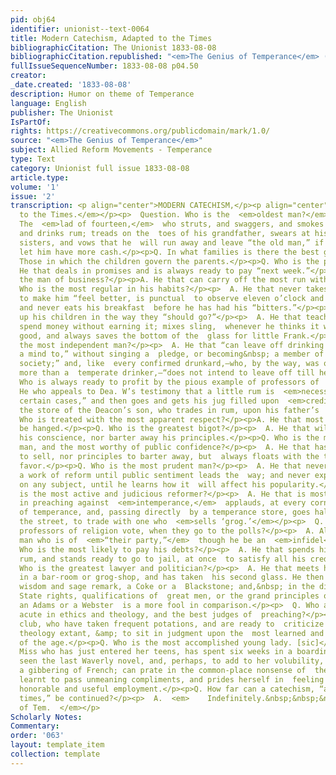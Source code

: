 ```yaml
---
pid: obj64
identifier: unionist--text-0064
title: Modern Catechism, Adapted to the Times
bibliographicCitation: The Unionist 1833-08-08
bibliographicCitation.republished: "<em>The Genius of Temperance</em> (not yet researched)"
fullIssueSequenceNumber: 1833-08-08 p04.50
creator: 
_date.created: '1833-08-08'
description: Humor on theme of Temperance
language: English
publisher: The Unionist
IsPartOf: 
rights: https://creativecommons.org/publicdomain/mark/1.0/
source: "<em>The Genius of Temperance</em>"
subject: Allied Reform Movements - Temperance
type: Text
category: Unionist full issue 1833-08-08
article.type: 
volume: '1'
issue: '2'
transcription: <p align="center">MODERN CATECHISM,</p><p align="center"><em>Adapted
  to the Times.</em></p><p>  Question. Who is the  <em>oldest man?</em></p><p>  Answer.
  The  <em>lad of fourteen,</em>  who struts, and swaggers, and smokes his cigar,
  and drinks rum; treads on the  toes of his grandfather, swears at his mother and
  sisters, and vows that he  will run away and leave “the old man,” if he will not
  let him have more cash.</p><p>Q. In what families is there the best government?</p><p>A.
  Those in which the children govern the parents.</p><p>Q. Who is the promptest pay-master?</p><p>A.
  He that deals in promises and is always ready to pay “next week.”</p><p>Q. Who is
  the man of business?</p><p>A. He that can carry off the most run without staggering.</p><p>Q.
  Who is the most regular in his habits?</p><p>  A. He that never takes spirits, except
  to make him “feel better, is punctual  to observe eleven o’clock and four o’clock,
  and never eats his breakfast  before he has had his “bitters.”</p><p>Q. Who brings
  up his children in the way they “should go?”</p><p>  A. He that teaches them to
  spend money without earning it; mixes sling,  whenever he thinks it will do him
  good, and always saves the bottom of the  glass for little Frank.</p><p>Q. Who is
  the most independent man?</p><p>  A. He that “can leave off drinking when he has
  a mind to,” without singing a  pledge, or becoming&nbsp; a member of “the cold water
  society;” and, like  every confirmed drunkard,—who, by the way, was once nothing
  more than a  temperate drinker,—“does not intend to leave off till he gets ready.”</p><p>  Q.
  Who is always ready to profit by the pious example of professors of  religion?</p><p>  A.
  He who appeals to Dea. W’s testimony that a little rum is  <em>necessary</em>  “in
  certain cases,” and then goes and gets his jug filled upon  <em>credit,</em>  at
  the store of the Deacon’s son, who trades in rum, upon his father’s  capital.</p><p>Q.
  Who is treated with the most apparent respect?</p><p>A. He that most deserves to
  be hanged.</p><p>Q. Who is the greatest bigot?</p><p>  A. He that will neither sell
  his conscience, nor barter away his principles.</p><p>Q. Who is the most liberal
  man, and the most worthy of public confidence?</p><p>  A. He that has neither conscience
  to sell, nor principles to barter away, but  always floats with the tide of popular
  favor.</p><p>Q. Who is the most prudent man?</p><p>  A. He that never engages in
  a work of reform until public sentiment leads the  way; and never expresses an opinion,
  on any subject, until he learns how it  will affect his popularity.</p><p>Q. Who
  is the most active and judicious reformer?</p><p>  A. He that is most vociferous
  in preaching against  <em>intemperance,</em>  applauds, at every corner, the progress
  of temperance, and, passing directly  by a temperance store, goes half a mile down
  the street, to trade with one who  <em>sells ‘grog.’</em></p><p>  Q. For whom should
  professors of religion vote, when they go to the polls?</p><p>  A. Always for the
  man who is of  <em>“their party,”</em>  though he be an  <em>infidel</em>  and a  <em>libertine.</em></p><p>Q.
  Who is the most likely to pay his debts?</p><p>  A. He that spends his estate for
  rum, and stands ready to go to jail, at once  to satisfy all his creditors.</p><p>Q.
  Who is the greatest lawyer and politician?</p><p>  A. He that meets his pot-companions
  in a bar-room or grog-shop, and has taken  his second glass. He then surpasses in
  wisdom and sage remark, a Coke or a  Blackstone; and,&nbsp; in the discussion of
  State rights, qualifications of  great men, or the grand principles of the Constitution,
  an Adams or a Webster  is a more fool in comparison.</p><p>  Q. Who are the most
  acute in ethics and theology, and the best judges of  preaching?</p><p>  A. A bar-room
  club, who have taken frequent potations, and are ready to  criticize the most profound
  theology extant, &amp; to sit in judgment upon the  most learned and eminent divines
  of the age.</p><p>Q. Who is the most accomplished young lady. [sic]</p><p>  A. The
  Miss who has just entered her teens, has spent six weeks in a boarding  school,
  seen the last Waverly novel, and, perhaps, to add to her volubility,  has acquired
  a gibbering of French; can prate in the common-place nonsense of  the village, has
  learnt to pass unmeaning compliments, and prides herself in  feeling above every
  honorable and useful employment.</p><p>Q. How far can a catechism, “adapted to the
  times,” be continued?</p><p>  A.  <em>    Indefinitely.&nbsp;&nbsp;&nbsp;&nbsp;&nbsp;&nbsp;&nbsp;&nbsp;&nbsp;&nbsp;&nbsp;&nbsp;&nbsp;&nbsp;&nbsp;&nbsp;&nbsp;&nbsp;&nbsp;&nbsp;&nbsp;&nbsp;&nbsp;&nbsp;&nbsp;&nbsp;&nbsp;&nbsp;&nbsp;&nbsp;&nbsp;&nbsp;&nbsp;&nbsp;&nbsp;&nbsp;&nbsp;&nbsp;&nbsp;&nbsp;&nbsp;&nbsp;&nbsp;&nbsp;&nbsp;&nbsp;&nbsp;&nbsp;&nbsp;&nbsp;&nbsp;&nbsp;&nbsp;&nbsp;&nbsp;&nbsp;&nbsp;&nbsp;&nbsp;&nbsp;    Gen.
  of Tem.  </em></p>
Scholarly Notes: 
Commentary: 
order: '063'
layout: template_item
collection: template
---
```

